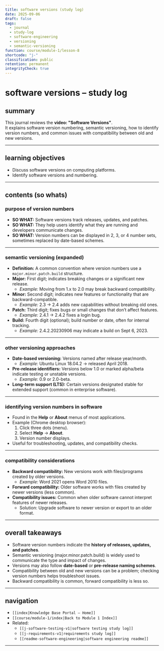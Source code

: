 ```yaml
---
title: software versions (study log)
date: 2025-09-06
draft: false
tags:
  - journal
  - study-log
  - software-engineering
  - versioning
  - semantic-versioning
function: course/module-1/lesson-8
shortcode: "j-"
classification: public
retention: permanent
integrityCheck: true
---
```


# software versions – study log

## summary  
This journal reviews the **video: "Software Versions"**.  
It explains software version numbering, semantic versioning, how to identify version numbers, and common issues with compatibility between old and new versions.  

---

## learning objectives  
- Discuss software versions on computing platforms.  
- Identify software versions and numbering.  

---

## contents (so whats)  

### purpose of version numbers  
- **SO WHAT:** Software versions track releases, updates, and patches.  
- **SO WHAT:** They help users identify what they are running and developers communicate changes.  
- **SO WHAT:** Version numbers can be displayed in 2, 3, or 4 number sets, sometimes replaced by date-based schemes.  

---

### semantic versioning (expanded)  
- **Definition:** A common convention where version numbers use a `major.minor.patch.build` structure.  
- **Major:** First digit; indicates breaking changes or a significant new release.  
  - *Example:* Moving from 1.x to 2.0 may break backward compatibility.  
- **Minor:** Second digit; indicates new features or functionality that are backward-compatible.  
  - *Example:* 2.3 → 2.4 adds new capabilities without breaking old ones.  
- **Patch:** Third digit; fixes bugs or small changes that don’t affect features.  
  - *Example:* 2.4.1 → 2.4.2 fixes a login bug.  
- **Build:** Fourth digit (optional); build number or date, often for internal tracking.  
  - *Example:* 2.4.2.20230906 may indicate a build on Sept 6, 2023.  

---

### other versioning approaches  
- **Date-based versioning:** Versions named after release year/month.  
  - *Example:* Ubuntu Linux 18.04.2 → released April 2018.  
- **Pre-release identifiers:** Versions below 1.0 or marked alpha/beta indicate testing or unstable versions.  
  - *Example:* 0.9 or 2.0-beta.  
- **Long-term support (LTS):** Certain versions designated stable for extended support (common in enterprise software).  

---

### identifying version numbers in software  
- Found in the **Help** or **About** menus of most applications.  
- Example (Chrome desktop browser):  
  1. Click three dots (menu).  
  2. Select **Help** → **About**.  
  3. Version number displays.  
- Useful for troubleshooting, updates, and compatibility checks.  

---

### compatibility considerations  
- **Backward compatibility:** New versions work with files/programs created by older versions.  
  - *Example:* Word 2021 opens Word 2010 files.  
- **Forward compatibility:** Older software works with files created by newer versions (less common).  
- **Compatibility issues:** Common when older software cannot interpret features of newer releases.  
  - Solution: Upgrade software to newer version or export to an older format.  

---

## overall takeaways  
- Software version numbers indicate the **history of releases, updates, and patches**.  
- Semantic versioning (major.minor.patch.build) is widely used to communicate the type and impact of changes.  
- Versions may also follow **date-based** or **pre-release naming schemes**.  
- Compatibility between old and new versions can be a problem; checking version numbers helps troubleshoot issues.  
- Backward compatibility is common, forward compatibility is less so.  

---

## navigation  
- `[[index|Knowledge Base Portal – Home]]`  
- `[[course/module-1/index|Back to Module 1 Index]]`  
- Related:  
  - `[[j-software-testing-v1|software testing study log]]`  
  - `[[j-requirements-v1|requirements study log]]`  
  - `[[readme-software-engineering|software engineering readme]]`  

---
